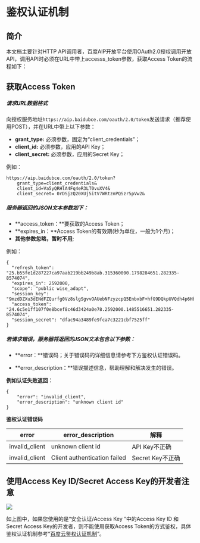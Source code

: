 # 鉴权认证机制

## 简介

本文档主要针对HTTP API调用者，百度AIP开放平台使用OAuth2.0授权调用开放API，调用API时必须在URL中带上accesss_token参数，获取Access Token的流程如下：

## 获取Access Token

##### 请求URL数据格式

向授权服务地址`https://aip.baidubce.com/oauth/2.0/token`发送请求（推荐使用POST），并在URL中带上以下参数：

* **grant_type:**     必须参数，固定为“client_credentials”；
* **client_id:**         必须参数，应用的API Key；
* **client_secret:**  必须参数，应用的Secret Key；

例如：

```
https://aip.baidubce.com/oauth/2.0/token?
    grant_type=client_credentials&
    client_id=Va5yQRHlA4Fq4eR3LT0vuXV4&
    client_secret= 0rDSjzQ20XUj5itV7WRtznPQSzr5pVw2&
```

##### 服务器返回的JSON文本参数如下：

- **access_token：**要获取的Access Token；
- **expires_in：**Access Token的有效期(秒为单位，一般为1个月)；
- **其他参数忽略，暂时不用**;

例如：

```
{
  "refresh_token": "25.b55fe1d287227ca97aab219bb249b8ab.315360000.1798284651.282335-8574074",
  "expires_in": 2592000,
  "scope": "public wise_adapt",
  "session_key": "9mzdDZXu3dENdFZQurfg0Vz8slgSgvvOAUebNFzyzcpQ5EnbxbF+hfG9DQkpUVQdh4p6HbQcAiz5RmuBAja1JJGgIdJI",
  "access_token": "24.6c5e1ff107f0e8bcef8c46d3424a0e78.2592000.1485516651.282335-8574074",
  "session_secret": "dfac94a3489fe9fca7c3221cbf7525ff"
}
```

##### 若请求错误，服务器将返回的JSON文本包含以下参数：

* **error：**错误码；关于错误码的详细信息请参考下方鉴权认证错误码。

- **error_description：**错误描述信息，帮助理解和解决发生的错误。



**例如认证失败返回：**

```
{
    "error": "invalid_client",
    "error_description": "unknown client id"
}
```

**鉴权认证错误码**

| error          | error_description            | 解释            |
| -------------- | ---------------------------- | ------------- |
| invalid_client | unknown client id            | API Key不正确    |
| invalid_client | Client authentication failed | Secret Key不正确 |



## 使用Access Key ID/Secret Access Key的开发者注意

![](bce-ak-sk.png)

如上图中，如果您使用的是“安全认证/Access Key ”中的Access Key ID 和 Secret Access Key的开发者，则不能使用获取Access Token的方式鉴权，具体鉴权认证机制参考“[百度云鉴权认证机制](https://cloud.baidu.com/doc/Reference/AuthenticationMechanism.html)”。



